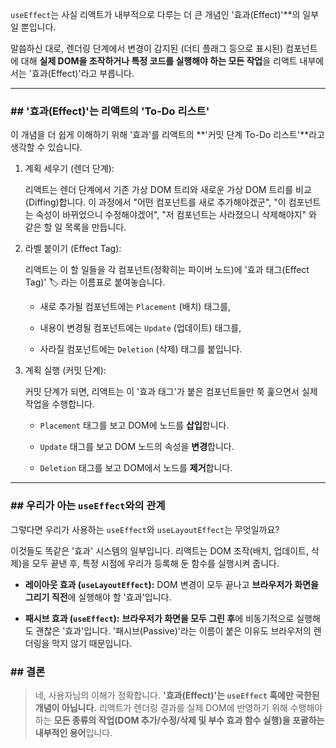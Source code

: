 `useEffect`는 사실 리액트가 내부적으로 다루는 더 큰 개념인 '효과(Effect)'**의 일부일 뿐입니다.

말씀하신 대로, 렌더링 단계에서 변경이 감지된 (더티 플래그 등으로 표시된) 컴포넌트에 대해 **실제 DOM을 조작하거나 특정 코드를 실행해야 하는 모든 작업**을 리액트 내부에서는 '효과(Effect)'라고 부릅니다.

---

### ## '효과(Effect)'는 리액트의 'To-Do 리스트'

이 개념을 더 쉽게 이해하기 위해 '효과'를 리액트의 **'커밋 단계 To-Do 리스트'**라고 생각할 수 있습니다.

1. 계획 세우기 (렌더 단계):
    
    리액트는 렌더 단계에서 기존 가상 DOM 트리와 새로운 가상 DOM 트리를 비교(Diffing)합니다. 이 과정에서 "어떤 컴포넌트를 새로 추가해야겠군", "이 컴포넌트는 속성이 바뀌었으니 수정해야겠어", "저 컴포넌트는 사라졌으니 삭제해야지" 와 같은 할 일 목록을 만듭니다.
    
2. 라벨 붙이기 (Effect Tag):
    
    리액트는 이 할 일들을 각 컴포넌트(정확히는 파이버 노드)에 '효과 태그(Effect Tag)' 🏷️ 라는 이름표로 붙여놓습니다.
    
    - 새로 추가될 컴포넌트에는 `Placement` (배치) 태그를,
        
    - 내용이 변경될 컴포넌트에는 `Update` (업데이트) 태그를,
        
    - 사라질 컴포넌트에는 `Deletion` (삭제) 태그를 붙입니다.
        
3. 계획 실행 (커밋 단계):
    
    커밋 단계가 되면, 리액트는 이 '효과 태그'가 붙은 컴포넌트들만 쭉 훑으면서 실제 작업을 수행합니다.
    
    - `Placement` 태그를 보고 DOM에 노드를 **삽입**합니다.
        
    - `Update` 태그를 보고 DOM 노드의 속성을 **변경**합니다.
        
    - `Deletion` 태그를 보고 DOM에서 노드를 **제거**합니다.
        

---

### ## 우리가 아는 `useEffect`와의 관계

그렇다면 우리가 사용하는 `useEffect`와 `useLayoutEffect`는 무엇일까요?

이것들도 똑같은 '효과' 시스템의 일부입니다. 리액트는 DOM 조작(배치, 업데이트, 삭제)을 모두 끝낸 후, 특정 시점에 우리가 등록해 둔 함수를 실행시켜 줍니다.

- **레이아웃 효과 (`useLayoutEffect`):** DOM 변경이 모두 끝나고 **브라우저가 화면을 그리기 직전**에 실행해야 할 '효과'입니다.
    
- **패시브 효과 (`useEffect`):** **브라우저가 화면을 모두 그린 후**에 비동기적으로 실행해도 괜찮은 '효과'입니다. '패시브(Passive)'라는 이름이 붙은 이유도 브라우저의 렌더링을 막지 않기 때문입니다.
    

### ## 결론

> 네, 사용자님의 이해가 정확합니다. **'효과(Effect)'는 `useEffect` 훅에만 국한된 개념이 아닙니다.** 리액트가 렌더링 결과를 실제 DOM에 반영하기 위해 수행해야 하는 **모든 종류의 작업(DOM 추가/수정/삭제 및 부수 효과 함수 실행)을 포괄하는 내부적인 용어**입니다.